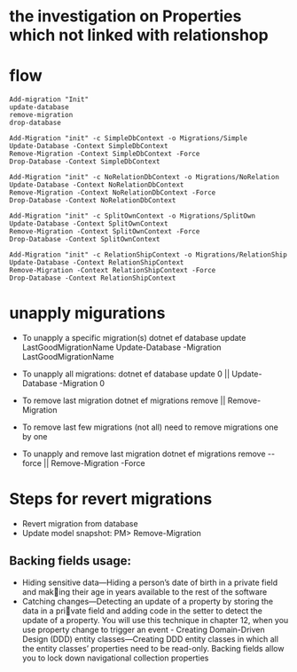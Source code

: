 ﻿# the investigation on Properties which not linked with relationshop

# flow
	Add-migration "Init"
	update-database
	remove-migration
	drop-database

	Add-Migration "init" -c SimpleDbContext -o Migrations/Simple
	Update-Database -Context SimpleDbContext
	Remove-Migration -Context SimpleDbContext -Force
	Drop-Database -Context SimpleDbContext

	Add-Migration "init" -c NoRelationDbContext -o Migrations/NoRelation
	Update-Database -Context NoRelationDbContext
	Remove-Migration -Context NoRelationDbContext -Force
	Drop-Database -Context NoRelationDbContext

	Add-Migration "init" -c SplitOwnContext -o Migrations/SplitOwn
	Update-Database -Context SplitOwnContext
	Remove-Migration -Context SplitOwnContext -Force
	Drop-Database -Context SplitOwnContext

	Add-Migration "init" -c RelationShipContext -o Migrations/RelationShip
	Update-Database -Context RelationShipContext
	Remove-Migration -Context RelationShipContext -Force
	Drop-Database -Context RelationShipContext
	

# unapply migurations
	
-	To unapply a specific migration(s)
	dotnet ef database update LastGoodMigrationName 
	Update-Database -Migration LastGoodMigrationName

-	To unapply all migrations:
	dotnet ef database update 0 ||
	Update-Database -Migration 0

-	To remove last migration
	dotnet ef migrations remove ||
	Remove-Migration

-	To remove last few migrations (not all)
	need to remove migrations one by one

-	To unapply and remove last migration
	dotnet ef migrations remove --force ||
	Remove-Migration -Force

# Steps for revert migrations

-	Revert migration from database
-	Update model snapshot: PM> Remove-Migration

## Backing fields usage:

-	Hiding sensitive data—Hiding a person’s date of birth in a private field and making their age in years available to the rest of the software
-	Catching changes—Detecting an update of a property by storing the data in a private field and adding code in the setter to detect the update of a property. You
will use this technique in chapter 12, when you use property change to trigger an event -	Creating Domain-Driven Design (DDD) entity classes—Creating DDD entity classes
in which all the entity classes’ properties need to be read-only. Backing fields allow you to lock down navigational collection properties